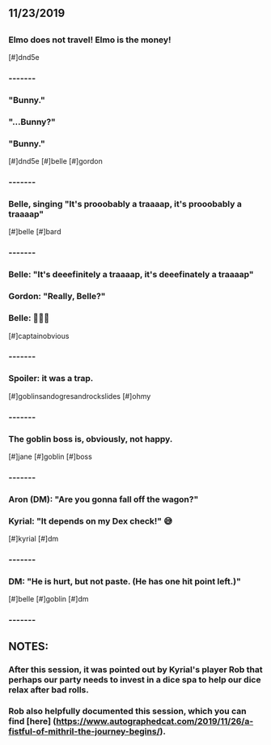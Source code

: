 ## 11/23/2019
## 
### Elmo does not travel! Elmo is the money!
[#]dnd5e
### 
### -------
### 
### "Bunny."
### "...Bunny?"
### "Bunny."
[#]dnd5e [#]belle [#]gordon
### 
### -------
### 
### Belle, singing "It's prooobably a traaaap, it's prooobably a traaaap"
[#]belle [#]bard
### 
### -------
### 
### Belle: "It's deeefinitely a traaaap, it's deeefinately a traaaap"
### 
### Gordon: "Really, Belle?"
### 
### Belle: 🤷🏻‍♀️
[#]captainobvious
### 
### -------
### 
### Spoiler: it was a trap.
[#]goblinsandogresandrockslides [#]ohmy
### 
### -------
### 
### The goblin boss is, obviously, not happy.
[#]jane [#]goblin [#]boss
### 
### -------
### 
### Aron (DM): "Are you gonna fall off the wagon?"
### Kyrial: "It depends on my Dex check!" 😅
[#]kyrial [#]dm
### 
### -------
### 
### DM: "He is hurt, but not paste. (He has one hit point left.)"
[#]belle [#]goblin [#]dm
### 
### -------
### 
## NOTES:
### After this session, it was pointed out by Kyrial's player Rob that perhaps our party needs to invest in a dice spa to help our dice relax after bad rolls.
### Rob also helpfully documented this session, which you can find [here] (https://www.autographedcat.com/2019/11/26/a-fistful-of-mithril-the-journey-begins/). 


